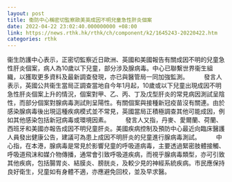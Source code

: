 ```yaml
---
layout: post
title: 衞防中心稱密切監察歐美英成因不明兒童急性肝炎個案
date: 2022-04-22 23:02:40.000000000 +08:00
link: https://news.rthk.hk/rthk/ch/component/k2/1645243-20220422.htm
categories: rthk
---
```


衞生防護中心表示，正密切監察近日歐洲、英國和美國報告有關成因不明的兒童急性肝炎個案，病人為10歲以下兒童，部分涉及腺病毒。中心已聯繫世界衞生組織，以獲取更多資料及最新調查發現，亦已與醫管局一同加強監測。
　　 
發言人表示，英國公共衞生當局正調查當地自今年1月起，10歲或以下兒童出現成因不明急性肝炎個案上升的情況，個案對甲、乙、丙、丁及戊型肝炎的常見病因測試呈陰性，而部分個案對腺病毒測試則呈陽性。有關個案與接種新冠疫苗沒有關連。由於感染腺病毒後出現這種疾病模式並不常見，英國當局正積極調查其他可能成因，例如其他感染包括新冠病毒或環境因素。
　　 
發言人又指，丹麥、愛爾蘭、荷蘭、西班牙和美國亦報告成因不明兒童肝炎。美國疾病控制及預防中心最近向臨床醫護人員發出健康公告，建議可為患上成因不明肝炎的兒童進行腺病毒測試。
　　 
中心指，在本港，腺病毒是常見於影響兒童的呼吸道病毒，主要透過緊密肢體接觸、呼吸道飛沫和媒介物傳播，通常會引致呼吸道疾病，而視乎腺病毒類型，亦可引致其他疾病，包括腸胃炎、結膜炎、膀胱炎，及較少見的神經系統疾病。市民應保持良好衛生，兒童如有身體不適，亦應避免回校，並及早求醫。
